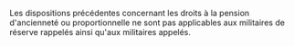 Les dispositions précédentes concernant les droits à la pension d'ancienneté ou proportionnelle ne sont pas applicables aux militaires de réserve rappelés ainsi qu'aux militaires appelés.